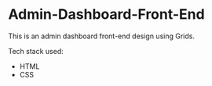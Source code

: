 # Admin-Dashboard-Front-End

This is an admin dashboard front-end design using Grids.

Tech stack used:
  - HTML
  - CSS
